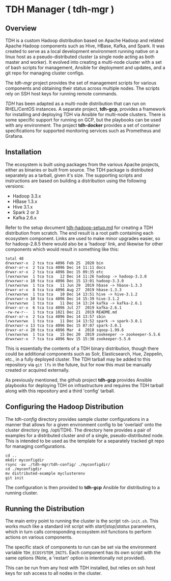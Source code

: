 TDH Manager ( tdh-mgr )
=======================

## Overview

  TDH is a custom Hadoop distribution based on Apache Hadoop and related
Apache Hadoop components such as Hive, HBase, Kafka, and Spark. It was
created to serve as a local development environment running native on a 
linux host as a pseudo-distributed cluster (a single node acting as both 
master and worker).  It evolved into creating a multi-node cluster with a 
set of bash scripts for management, Ansible for deployment and updates, 
and a git repo for managing cluster configs.

  The *tdh-mgr* project provides the set of management scripts for various
components and obtaining their status across multiple nodes. The scripts
rely on SSH host keys for running remote commands.

  *TDH* has been adapted as a multi-node distribution that can run on
RHEL/CentOS instances.  A separate project, **tdh-gcp**, provides a 
framework for installing and deploying TDH via Ansible for multi-node 
clusters. There is some specific support for running on GCP, but the 
playbooks can be used with any environment. The project **tdh-docker** 
provides a set of container specifications for supported monitoring 
services such as Prometheus and Grafana.

## Installation

  The ecosystem is built using packages from the various Apache projects,
either as binaries or built from source. The TDH package is distributed
separately as a tarball, given it's size.  The supporting scripts and
instructions are based on building a distribution using the following
versions:

- Hadoop 3.3.x
- HBase  1.3.x
- Hive   3.1.x
- Spark 2 or 3
- Kafka  2.6.x

Refer to the setup document [tdh-hadoop-setup.md](docs/tdh-hadoop-setup.md) 
for creating a TDH distribution from scratch. The end result is a root path 
containing each ecosystem component.  Links are used to make minor upgrades 
easier, so for hadoop-2.8.5 there would also be a 'hadoop' link, and likewise 
for other components which would result in something like this:
```
total 48
drwxrwxr-x  2 tca tca 4096 Feb 25  2020 bin
drwxr-xr-x  2 tca tca 4096 Dec 14 11:11 docs
drwxr-xr-x  2 tca tca 4096 Dec 15 09:35 etc
lrwxrwxrwx  1 tca tca   12 Dec 14 11:26 hadoop -> hadoop-3.3.0
drwxrwxr-x 10 tca tca 4096 Dec 15 13:01 hadoop-3.3.0
lrwxrwxrwx  1 tca tca   11 Jun 29  2019 hbase -> hbase-1.3.3
drwxr-xr-x  8 tca tca 4096 Aug 27  2019 hbase-1.3.3
lrwxrwxrwx  1 tca tca   10 Dec 14 13:51 hive -> hive-3.1.2
drwxrwxr-x 10 tca tca 4096 Dec 14 15:39 hive-3.1.2
lrwxrwxrwx  1 tca tca   11 Dec 14 13:24 kafka -> kafka-2.6.1
drwxr-xr-x  6 tca tca 4096 Jul 27  2019 kafka-2.6.1
-rw-rw-r--  1 tca tca 1021 Dec 21  2019 README.md
drwxr-xr-x  2 tca tca 4096 Dec 14 13:57 sbin
lrwxrwxrwx  1 tca tca   11 Dec 14 13:52 spark -> spark-3.0.1
drwxrwxr-x 13 tca tca 4096 Dec 15 07:07 spark-3.0.1
drwxr-xr-x 20 tca tca 4096 Mar  4  2018 sqoop-1.99.6
lrwxrwxrwx  1 tca tca   15 Dec 20  2019 zookeeper -> zookeeper-5.5.6
drwxrwxr-x  7 tca tca 4096 Nov 15 15:30 zookeeper-5.5.6
```

 This is essentially the contents of a TDH binary distribution, though 
there could be additional components such as Solr, Elasticsearch, Hue, 
Zeppelin, etc., in a fully deployed cluster. The TDH tarball may be added 
to this repository via `git lfs` in the future, but for now this must be 
manually created or acquired externally.

  As previously mentioned, the github project **tdh-gcp** provides Ansible
playbooks for deploying TDH on infrastructure and requires the TDH tarball
along with this repository and a third 'config' tarball.


## Configuring the Hadoop Distribution

  The *tdh-config* directory provides sample cluster configurations in a 
manner that allows for a given environment config to be 'overlaid' onto the 
cluster directory (eg. /opt/TDH). The directory here provides a pair of examples 
for a distributed cluster and of a single, pseudo-distributed node. This is 
intended to be used as the template for a separately tracked git repo for 
managing configurations.
```
cd ..
mkdir myconfigdir
rsync -av ./tdh-mgr/tdh-config/ ./myconfigdir/
cd ./myconfigdir
mv distributed-example myclusterenv
git init
```

  The configuration is then provided to **tdh-gcp** Ansible for distributing 
to a running cluster.


## Running the Distribution

   The main entry point to running the cluster is the script `tdh-init.sh`.
This works much like a standard init script with *start|stop|status* parameters,
which in turn calls corresponding ecosystem *init* functions to perform actions
on various components.  

  The specific stack of components to run can be set via the environment
variable `TDH_ECOSYSTEM_INITS`. Each component has its own script with the
same options (Note, a 'restart' option is intentionally not provided).

  This can be run from any host with TDH installed, but relies on ssh host 
keys for ssh access to all nodes in the cluster.
